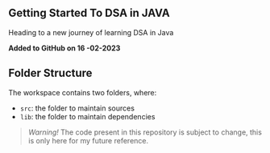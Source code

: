 ## Getting Started To DSA in JAVA

Heading to a new journey of learning DSA in Java

**Added to GitHub on 16 -02-2023**

## Folder Structure

The workspace contains two folders, where:

- `src`: the folder to maintain sources
- `lib`: the folder to maintain dependencies

> *Warning!* The code present in this repository is subject to change, this is only here for my future reference.